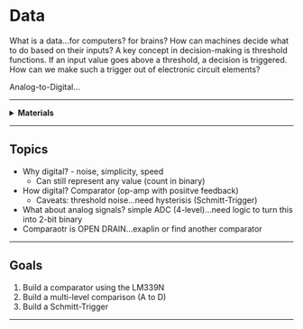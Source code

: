 # Data

What is a data...for computers? for brains? How can machines decide what to do based on their inputs? A key concept in decision-making is threshold functions. If an input value goes above a threshold, a decision is triggered. How can we make such a trigger out of electronic circuit elements?

Analog-to-Digital...

----

<details><summary><b>Materials</b></summary><p>

Contents|Level|Description| # |Data|Link|
:-------|:---:|:----------|:-:|:--:|:--:|
Comparator|10|LM339 (DIP-14)|2|[-D-](_data/datasheets/lm2901.pdf)|[-L-](https://uk.farnell.com/texas-instruments/lm2901n/ic-comparator-quad-2901-dip14/dp/3118410)
LED (Red)|10|5 mm/2 mA red LED|2|[-D-](_data/datasheets/led_HLMP.pdf)|[-L-](https://uk.farnell.com/broadcom-limited/hlmp-4700/led-5mm-red-2-3mcd-626nm/dp/1003232)
LED (Green)|10|3 mm/2 mA green LED|2|[-D-](_data/datasheets/led_HLMP.pdf)|[-L-](https://uk.farnell.com/broadcom-limited/hlmp-1790/led-3mm-green-2-3mcd-569nm/dp/1003209)
Resistor (330)|10|330 &Omega;/0.25 W|4|[-D-](_data/datsheets/resistor.pdf)|[-L-](https://uk.farnell.com/multicomp/mf25-2k4/res-2k4-1-250mw-axial-metal-film/dp/9341595)

</p></details>

----

## Topics

- Why digital? - noise, simplicity, speed
  - Can still represent any value (count in binary)
- How digital? Comparator (op-amp with posiitve feedback)
  - Caveats: threshold noise...need hysterisis (Schmitt-Trigger)
- What about analog signals? simple ADC (4-level)...need logic to turn this into 2-bit binary
- Comparaotr is OPEN DRAIN...exaplin or find another comparator

----

## Goals

1. Build a comparator using the LM339N
2. Build a multi-level comparison (A to D)
3. Build a Schmitt-Trigger

----
